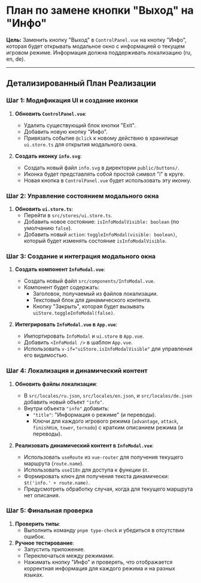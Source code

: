 # План по замене кнопки "Выход" на "Инфо"

**Цель:** Заменить кнопку "Выход" в `ControlPanel.vue` на кнопку "Инфо", которая будет открывать модальное окно с информацией о текущем игровом режиме. Информация должна поддерживать локализацию (ru, en, de).

---

## Детализированный План Реализации

### Шаг 1: Модификация UI и создание иконки

1.  **Обновить `ControlPanel.vue`**:
    *   Удалить существующий блок кнопки "Exit".
    *   Добавить новую кнопку "Инфо".
    *   Привязать событие `@click` к новому действию в хранилище `ui.store.ts` для открытия модального окна.

2.  **Создать иконку `info.svg`**:
    *   Создать новый файл `info.svg` в директории `public/buttons/`.
    *   Иконка будет представлять собой простой символ "i" в круге.
    *   Новая кнопка в `ControlPanel.vue` будет использовать эту иконку.

### Шаг 2: Управление состоянием модального окна

1.  **Обновить `ui.store.ts`**:
    *   Перейти в `src/stores/ui.store.ts`.
    *   Добавить новое состояние: `isInfoModalVisible: boolean` (по умолчанию `false`).
    *   Добавить новый `action`: `toggleInfoModal(visible: boolean)`, который будет изменять состояние `isInfoModalVisible`.

### Шаг 3: Создание и интеграция модального окна

1.  **Создать компонент `InfoModal.vue`**:
    *   Создать новый файл `src/components/InfoModal.vue`.
    *   Компонент будет содержать:
        *   Заголовок, получаемый из файлов локализации.
        *   Текстовый блок для динамического контента.
        *   Кнопку "Закрыть", которая будет вызывать `uiStore.toggleInfoModal(false)`.

2.  **Интегрировать `InfoModal.vue` в `App.vue`**:
    *   Импортировать `InfoModal` и `ui.store` в `App.vue`.
    *   Добавить `<InfoModal />` в шаблон `App.vue`.
    *   Использовать `v-if="uiStore.isInfoModalVisible"` для управления его видимостью.

### Шаг 4: Локализация и динамический контент

1.  **Обновить файлы локализации**:
    *   В `src/locales/ru.json`, `src/locales/en.json`, и `src/locales/de.json` добавить новый объект `"info"`.
    *   Внутри объекта `"info"` добавить:
        *   `"title"`: "Информация о режиме" (и переводы).
        *   Ключи для каждого игрового режима (`advantage`, `attack`, `finishHim`, `tower`, `tornado`) с кратким описанием режима (и переводы).

2.  **Реализовать динамический контент в `InfoModal.vue`**:
    *   Использовать `useRoute` из `vue-router` для получения текущего маршрута (`route.name`).
    *   Использовать `useI18n` для доступа к функции `$t`.
    *   Формировать ключ для получения текста динамически: `$t('info.' + route.name)`.
    *   Предусмотреть обработку случая, когда для текущего маршрута нет описания.

### Шаг 5: Финальная проверка

1.  **Проверить типы**:
    *   Выполнить команду `pnpm type-check` и убедиться в отсутствии ошибок.
2.  **Ручное тестирование**:
    *   Запустить приложение.
    *   Переключаться между режимами.
    *   Нажимать кнопку "Инфо" и проверять, что отображается корректная информация для каждого режима и на разных языках.
